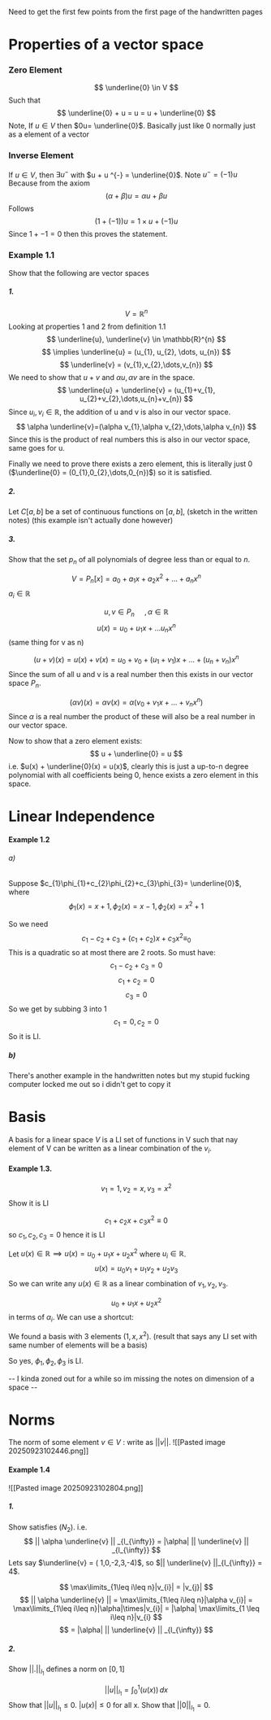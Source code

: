 
Need to get the first few points from the first page of the handwritten pages

# Properties of a vector space
### Zero Element

$$
\underline{0} \in V
$$
Such that $$
\underline{0} + u = u = u + \underline{0}
$$
Note, If $u \in V$ then $0u= \underline{0}$. Basically just like 0 normally just as a element of a vector

### Inverse Element

If $u \in V$, then $\exists u^{-}$ with $u + u ^{-} = \underline{0}$.
Note $u^{-} = (-1)u$ Because from the axiom $$
(\alpha + \beta)u = \alpha u + \beta u
$$
Follows
$$
(1 +(-1))u= 1\times u + (-1)u
$$
Since $1 + -1 = 0$ then this proves the statement.

### Example 1.1

Show that the following are vector spaces

##### 1.

$$
V = \mathbb{R}^{n}
$$
Looking at properties 1 and 2 from definition 1.1 
$$
\underline{u}, \underline{v} \in \mathbb{R}^{n}
$$
$$
\implies \underline{u} = (u_{1}, u_{2}, \dots, u_{n})
$$
$$
\underline{v} = (v_{1},v_{2},\dots,v_{n})
$$
We need to show that $u + v$ and $\alpha u, \alpha v$ are in the space.
$$
\underline{u} + \underline{v} = (u_{1}+v_{1}, u_{2}+v_{2},\dots,u_{n}+v_{n})
$$
Since $u_{i},v_{i} \in \mathbb{R}$, the addition of u and v is also in our vector space.
$$
\alpha \underline{v}=(\alpha v_{1},\alpha v_{2},\dots,\alpha v_{n})
$$
Since this is the product of real numbers this is also in our vector space, same goes for u.

Finally we need to prove there exists a zero element, this is literally just 0 ($\underline{0} = (0_{1},0_{2},\dots,0_{n})$) so it is satisfied.
##### 2.
Let $C[a,b]$ be a set of continuous functions on $[a,b]$, (sketch in the written notes) (this example isn't actually done however)

##### 3.
Show that the set $p_{n}$ of all polynomials of degree less than or equal to $n$.

$$
V = P_{n}[x] = {a_{0} + a_{1}x + a_{2}x^{2} +\dots + a_{n}x^{n}}
$$
$a_{i} \in \mathbb{R}$

$$
u,v \in P_{n} \ \ \ \ \ , \alpha \in \mathbb{R}
$$
$$
u(x) = u_{0} + u_{1}x +\dots u_{n}x^{n}
$$
(same thing for v as n)

$$
(u + v)(x) = u(x) + v(x) = u_{0} + v_{0} + (u_{1}+v_{1})x + \dots + (u_{n}+v_{n})x^{n}
$$
Since the sum of all u and v is a real number then this exists in our vector space $P_{n}$.

$$
(\alpha v)(x) = \alpha v(x) = \alpha (v_{0} + v_{1}x +\dots + v_{n}x^{n})
$$
Since $\alpha$ is a real number the product of these will also be a real number in our vector space.

Now to show that a zero element exists:
$$
u + \underline{0} = u
$$
i.e. $u(x) + \underline{0}(x) = u(x)$, clearly this is just a up-to-n degree polynomial with all coefficients being 0, hence exists a zero element in this space.

# Linear Independence

#### Example 1.2
###### a)
Suppose $c_{1}\phi_{1}+c_{2}\phi_{2}+c_{3}\phi_{3}= \underline{0}$, where
 $$
\phi_{1}(x) = x + 1, \phi_{2}(x) = x - 1, \phi_{2}(x)=x^{2}+1
$$

So we need 
$$
c_{1} -c_{2} + c_{3} + (c_{1}+c_{2})x + c_{3}x^{2} \equiv_{0}
$$
This is a quadratic so at most there are 2 roots.
So must have:
$$
c_{1} - c_{2} + c_{3} =0
$$
$$
c_{1}+c_{2} =0
$$
$$
c_{3} = 0
$$
So we get by subbing 3 into 1 
$$
c_{1}=0, c_{2} =0
$$
So it is LI.
##### b)

There's another example in the handwritten notes but my stupid fucking computer locked me out so i didn't get to copy it

# Basis

A basis for a linear space $V$ is a LI set of functions in V such that nay element of V can be written as a linear combination of the $v_{i}$.

#### Example 1.3.

$$
v_{1} = 1, v_{2} = x, v_{3} = x^{2}
$$
Show it is LI

$$
c_{1} + c_{2}x + c_{3}x^{2} \equiv 0 
$$
so $c_{1},c_{2},c_{3} = 0$ hence it is LI

Let $u(x) \in \mathbb{R} \implies u(x)=u_{0}+u_{1}x +u_{2}x^{2}$ where $u_{i} \in \mathbb{R}$.
$$
u(x) = u_{0}v_{1} + u_{1}v_{2} + u_{2}v_{3}
$$
So we can write any $u(x) \in \mathbb{R}$ as a linear combination of $v_{1},v_{2},v_{3}$.

$$
u_{0} + u_{1}x + u_{2}x^{2}
$$
in terms of $\alpha_{i}$. We can use a shortcut:

We found a basis with 3 elements $(1,x,x^{2})$. (result that says any LI set with same number of elements will be a basis)

So yes, ${\phi_{1},\phi_{2},\phi_{3}}$ is LI.


-- I kinda zoned out for a while so im missing the notes on dimension of a space --

# Norms

The norm of some element $v \in V$ : write as $|| v ||$.
![[Pasted image 20250923102446.png]]

#### Example 1.4
![[Pasted image 20250923102804.png]]
##### 1.
Show satisfies $(N_{2})$. i.e. $$
|| \alpha \underline{v} || _{l_{\infty}} = |\alpha| || \underline{v} || _{l_{\infty}}
$$
Lets say $\underline{v} = ( 1,0,-2,3,-4)$, so $|| \underline{v} ||_{l_{\infty}} = 4$.

$$
\max\limits_{1\leq i\leq n}|v_{i}| = |v_{j}|
$$
$$
|| \alpha \underline{v} || = \max\limits_{1\leq i\leq n}|\alpha v_{i}| = \max\limits_{1\leq i\leq n}|\alpha|\times|v_{i}| = |\alpha| \max\limits_{1 \leq i\leq n}|v_{i}
$$
$$
= |\alpha| || \underline{v} || _{l_{\infty}}
$$
##### 2.
Show $|| . ||_{l_{1}}$ defines a norm on $[0,1]$

$$
|| u || _{l_{1}} = \int _{0}^{1}  (u(x))\, dx
$$
Show that $|| u ||_{l_{1}} \leq 0$. $|u(x)| \leq 0$ for all x.
Show that $|| 0 ||_{l_{1}} = 0$.